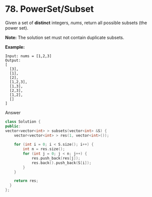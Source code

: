 # 78. PowerSet/Subset



Given a set of **distinct** integers, _nums_, return all possible subsets \(the power set\).

**Note:** The solution set must not contain duplicate subsets.

**Example:**

```text
Input: nums = [1,2,3]
Output:
[
  [3],
  [1],
  [2],
  [1,2,3],
  [1,3],
  [2,3],
  [1,2],
  []
]
```

Answer

```cpp
class Solution {
public:
vector<vector<int> > subsets(vector<int> &S) {
	vector<vector<int> > res(1, vector<int>());
	
	for (int i = 0; i < S.size(); i++) {
		int n = res.size();
		for (int j = 0; j < n; j++) {
			res.push_back(res[j]);
			res.back().push_back(S[i]);
		}
	}

	return res;
  }
};
```

